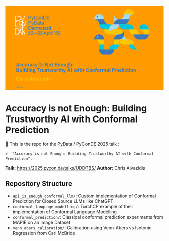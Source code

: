 ![PyConDE Talk Banner](./PyConDE%20TALK%20Banner.png)

# Accuracy is not Enough: Building Trustworthy AI with Conformal Prediction

🐍 This is the repo for the PyData / PyConDE 2025 talk :  

    >  "Accuracy is not Enough: Building Trustworthy AI with Conformal Prediction".

**Talk:** https://2025.pycon.de/talks/UDDTBS/
**Author:** Chris Aivazidis

## Repository Structure

- `api_is_enough_conformal_llm/`: Custom implementation of Conformal Prediction for Closed Source LLMs like ChatGPT
- `conformal_language_modelling/`: TorchCP example of their implementation of Conformal Language Modelling
- `conformal_prediction/`: Classical conformal prediction experiments from MAPIE on an Image Dataset
- `venn_abers_calibration/`: Calibration using Venn-Abers vs Isotonic Regression from Carl McBride